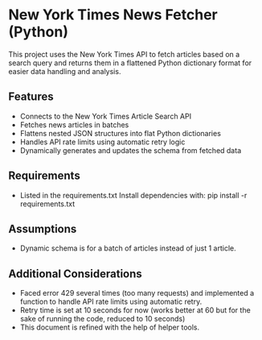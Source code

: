 # New York Times News Fetcher (Python)
This project uses the New York Times API to fetch articles based on a search query and returns them in a flattened Python dictionary format for easier data handling and analysis.

## Features
- Connects to the New York Times Article Search API
- Fetches news articles in batches
- Flattens nested JSON structures into flat Python dictionaries
- Handles API rate limits using automatic retry logic
- Dynamically generates and updates the schema from fetched data

## Requirements
- Listed in the requirements.txt
Install dependencies with: 
pip install -r requirements.txt

## Assumptions
- Dynamic schema is for a batch of articles instead of just 1 article. 

## Additional Considerations
- Faced error 429 several times (too many requests) and implemented a function to handle API rate limits using automatic retry.
- Retry time is set at 10 seconds for now (works better at 60 but for the sake of running the code, reduced to 10 seconds)
- This document is refined with the help of helper tools.
